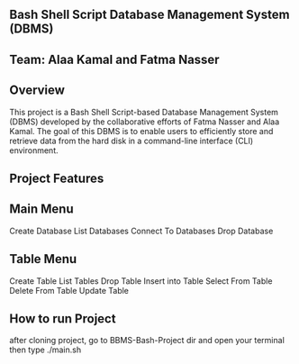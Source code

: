 Bash Shell Script Database Management System (DBMS)
-------------------------------------------------
Team: Alaa Kamal and Fatma Nasser
---------------------------------
Overview
--------
This project is a Bash Shell Script-based Database Management System (DBMS) developed by the collaborative efforts of Fatma Nasser and Alaa Kamal. The goal of this DBMS is to enable users to efficiently store and retrieve data from the hard disk in a command-line interface (CLI) environment.

Project Features
-----------
Main Menu
--------
Create Database
List Databases
Connect To Databases
Drop Database

Table Menu
---------
Create Table
List Tables
Drop Table
Insert into Table
Select From Table
Delete From Table
Update Table

How to run Project
-------------------
after cloning project, go to BBMS-Bash-Project dir and open your terminal then type ./main.sh

